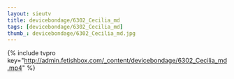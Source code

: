 ```yaml
--- 
layout: sieutv
title: devicebondage/6302_Cecilia_md
tags: [devicebondage/6302_Cecilia_md]
thumb_: devicebondage/6302_Cecilia_md.jpg
---
```

{% include tvpro key="http://admin.fetishbox.com/_content/devicebondage/6302_Cecilia_md.mp4" %} 

